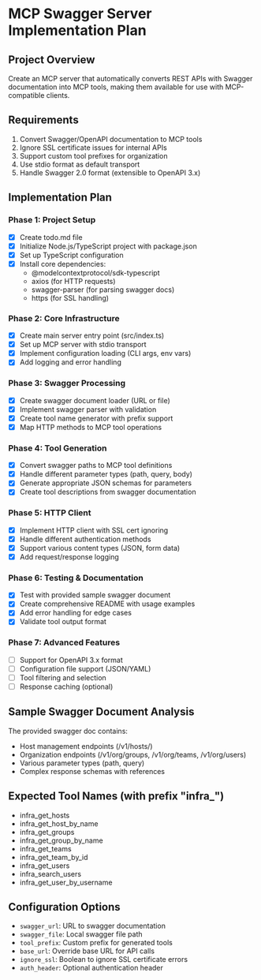 # MCP Swagger Server Implementation Plan

## Project Overview
Create an MCP server that automatically converts REST APIs with Swagger documentation into MCP tools, making them available for use with MCP-compatible clients.

## Requirements
1. Convert Swagger/OpenAPI documentation to MCP tools
2. Ignore SSL certificate issues for internal APIs
3. Support custom tool prefixes for organization
4. Use stdio format as default transport
5. Handle Swagger 2.0 format (extensible to OpenAPI 3.x)

## Implementation Plan

### Phase 1: Project Setup
- [x] Create todo.md file
- [x] Initialize Node.js/TypeScript project with package.json
- [x] Set up TypeScript configuration
- [x] Install core dependencies:
  - @modelcontextprotocol/sdk-typescript
  - axios (for HTTP requests)
  - swagger-parser (for parsing swagger docs)
  - https (for SSL handling)

### Phase 2: Core Infrastructure
- [x] Create main server entry point (src/index.ts)
- [x] Set up MCP server with stdio transport
- [x] Implement configuration loading (CLI args, env vars)
- [x] Add logging and error handling

### Phase 3: Swagger Processing
- [x] Create swagger document loader (URL or file)
- [x] Implement swagger parser with validation
- [x] Create tool name generator with prefix support
- [x] Map HTTP methods to MCP tool operations

### Phase 4: Tool Generation
- [x] Convert swagger paths to MCP tool definitions
- [x] Handle different parameter types (path, query, body)
- [x] Generate appropriate JSON schemas for parameters
- [x] Create tool descriptions from swagger documentation

### Phase 5: HTTP Client
- [x] Implement HTTP client with SSL cert ignoring
- [x] Handle different authentication methods
- [x] Support various content types (JSON, form data)
- [x] Add request/response logging

### Phase 6: Testing & Documentation
- [x] Test with provided sample swagger document
- [x] Create comprehensive README with usage examples
- [x] Add error handling for edge cases
- [x] Validate tool output format

### Phase 7: Advanced Features
- [ ] Support for OpenAPI 3.x format
- [ ] Configuration file support (JSON/YAML)
- [ ] Tool filtering and selection
- [ ] Response caching (optional)

## Sample Swagger Document Analysis
The provided swagger doc contains:
- Host management endpoints (/v1/hosts/)
- Organization endpoints (/v1/org/groups, /v1/org/teams, /v1/org/users)
- Various parameter types (path, query)
- Complex response schemas with references

## Expected Tool Names (with prefix "infra_")
- infra_get_hosts
- infra_get_host_by_name
- infra_get_groups
- infra_get_group_by_name
- infra_get_teams
- infra_get_team_by_id
- infra_get_users
- infra_search_users
- infra_get_user_by_username

## Configuration Options
- `swagger_url`: URL to swagger documentation
- `swagger_file`: Local swagger file path
- `tool_prefix`: Custom prefix for generated tools
- `base_url`: Override base URL for API calls
- `ignore_ssl`: Boolean to ignore SSL certificate errors
- `auth_header`: Optional authentication header